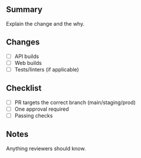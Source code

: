 ## Summary

Explain the change and the why.

## Changes
- [ ] API builds
- [ ] Web builds
- [ ] Tests/linters (if applicable)

## Checklist
- [ ] PR targets the correct branch (main/staging/prod)
- [ ] One approval required
- [ ] Passing checks

## Notes
Anything reviewers should know.
